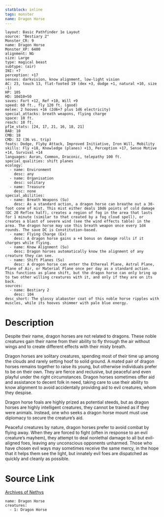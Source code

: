 ```yaml
---
statblock: inline
tags: monster
name: Dragon Horse
---
```

```statblock
layout: Basic Pathfinder 1e Layout
source: "Bestiary 2"
Monster_CR: 9
name: Dragon Horse
Monster_XP: 6400
alignment: NG
size: Large
type: magical beast
subtype: (air)
INI: +7
perception: +17
senses: darkvision, know alignment, low-light vision
AC: 23, touch 13, flat-footed 19 (dex +3, dodge +1, natural +10, size -1)
HP: 105
HD: 10d10+50
saves: Fort +12, Ref +10, Will +9
speed: 60 ft., fly 120 ft. (good)
melee: 2 hooves +16 (2d6+7 plus 1d6 electricity)
special_attacks: breath weapons, flying charge
space: 10 ft.
reach: 10 ft.
pf1e_stats: [24, 17, 21, 16, 18, 21]
BAB: 10
CMB: 18
CMD: 32 (36 vs. trip)
feats: Dodge, Flyby Attack, Improved Initiative, Iron Will, Mobility
skills: Fly +18, Knowledge (planes) +13, Perception +17, Sense Motive +14, Survival +14
languages: Auran, Common, Draconic, telepathy 100 ft.
special_qualities: shift planes
ecology:
  - name: Environment
    desc: any
  - name: Organisation
    desc: solitary
  - name: Treasure
    desc: none
special_abilities:
  - name: Breath Weapons (Su)
    desc: As a standard action, a dragon horse can breathe out a 30-foot cone of mist. This mist either deals 10d6 points of cold damage (DC 20 Reflex half), creates a region of fog in the area that lasts for 1 minute (similar to that created by a fog cloud spell), or creates a blast of severe wind (see the wind effects table) in the area. The dragon horse may use this breath weapon once every 1d4 rounds. The save DC is Constitution-based.
  - name: Flying Charge (Ex)
    desc: A dragon horse gains a +4 bonus on damage rolls if it charges while flying.
  - name: Know Alignment (Su)
    desc: Dragon horses automatically know the alignment of any creature they can see.
  - name: Shift Planes (Su)
    desc: A dragon horse can enter the Ethereal Plane, Astral Plane, Plane of Air, or Material Plane once per day as a standard action. This functions as plane shift, but the dragon horse can only bring up to two other willing creatures with it, and only if they are on its back.
sources:
  - name: Bestiary 2
    desc: 104
desc_short: The glossy alabaster coat of this noble horse ripples with muscles, while its hooves shimmer with pale blue energy. 
```
# Description
Despite their name, dragon horses are not related to dragons. These noble creatures gain their name from their ability to fly through the air without wings and to create different effects with their misty breath. 

Dragon horses are solitary creatures, spending most of their time up among the clouds and rarely setting hoof to solid ground. A mated pair of dragon horses remains together to raise its young, but otherwise individuals prefer to be on their own. They are fierce and reclusive, but peaceful and even playful under the right circumstances. Dragon horses sometimes offer aid and assistance to decent folk in need, taking care to use their ability to know alignment to avoid accidentally providing aid to evil creatures, whom they despise. 

Dragon horse foals are highly prized as potential steeds, but as dragon horses are highly intelligent creatures, they cannot be trained as if they were animals. Instead, one who seeks a dragon horse mount must use diplomacy to secure the creature’s aid. 

Peaceful creatures by nature, dragon horses prefer to avoid combat by flying away. When they are forced to fight (often in response to an evil creature’s mayhem), they attempt to deal nonlethal damage to all but evil-aligned foes, leaving any unconscious opponents unharmed. Those who have chosen evil ways may sometimes receive the same mercy, in the hope that it helps them see the light, but innately evil foes are dispatched as quickly and cleanly as possible.
# Source Link
[Archives of Nethys](https://aonprd.com/MonsterDisplay.aspx?ItemName=Dragon%20Horse)
```encounter-table
name: Dragon Horse
creatures:
  - 1: Dragon Horse
```
